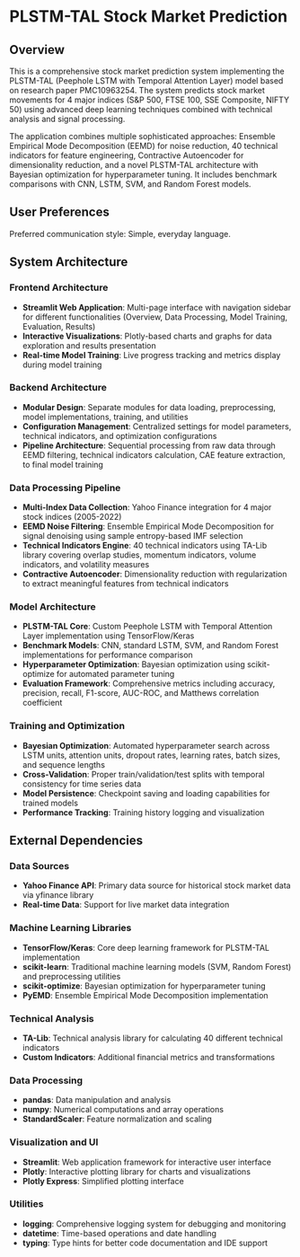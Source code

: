# PLSTM-TAL Stock Market Prediction

## Overview

This is a comprehensive stock market prediction system implementing the PLSTM-TAL (Peephole LSTM with Temporal Attention Layer) model based on research paper PMC10963254. The system predicts stock market movements for 4 major indices (S&P 500, FTSE 100, SSE Composite, NIFTY 50) using advanced deep learning techniques combined with technical analysis and signal processing.

The application combines multiple sophisticated approaches: Ensemble Empirical Mode Decomposition (EEMD) for noise reduction, 40 technical indicators for feature engineering, Contractive Autoencoder for dimensionality reduction, and a novel PLSTM-TAL architecture with Bayesian optimization for hyperparameter tuning. It includes benchmark comparisons with CNN, LSTM, SVM, and Random Forest models.

## User Preferences

Preferred communication style: Simple, everyday language.

## System Architecture

### Frontend Architecture
- **Streamlit Web Application**: Multi-page interface with navigation sidebar for different functionalities (Overview, Data Processing, Model Training, Evaluation, Results)
- **Interactive Visualizations**: Plotly-based charts and graphs for data exploration and results presentation
- **Real-time Model Training**: Live progress tracking and metrics display during model training

### Backend Architecture
- **Modular Design**: Separate modules for data loading, preprocessing, model implementations, training, and utilities
- **Configuration Management**: Centralized settings for model parameters, technical indicators, and optimization configurations
- **Pipeline Architecture**: Sequential processing from raw data through EEMD filtering, technical indicators calculation, CAE feature extraction, to final model training

### Data Processing Pipeline
- **Multi-Index Data Collection**: Yahoo Finance integration for 4 major stock indices (2005-2022)
- **EEMD Noise Filtering**: Ensemble Empirical Mode Decomposition for signal denoising using sample entropy-based IMF selection
- **Technical Indicators Engine**: 40 technical indicators using TA-Lib library covering overlap studies, momentum indicators, volume indicators, and volatility measures
- **Contractive Autoencoder**: Dimensionality reduction with regularization to extract meaningful features from technical indicators

### Model Architecture
- **PLSTM-TAL Core**: Custom Peephole LSTM with Temporal Attention Layer implementation using TensorFlow/Keras
- **Benchmark Models**: CNN, standard LSTM, SVM, and Random Forest implementations for performance comparison
- **Hyperparameter Optimization**: Bayesian optimization using scikit-optimize for automated parameter tuning
- **Evaluation Framework**: Comprehensive metrics including accuracy, precision, recall, F1-score, AUC-ROC, and Matthews correlation coefficient

### Training and Optimization
- **Bayesian Optimization**: Automated hyperparameter search across LSTM units, attention units, dropout rates, learning rates, batch sizes, and sequence lengths
- **Cross-Validation**: Proper train/validation/test splits with temporal consistency for time series data
- **Model Persistence**: Checkpoint saving and loading capabilities for trained models
- **Performance Tracking**: Training history logging and visualization

## External Dependencies

### Data Sources
- **Yahoo Finance API**: Primary data source for historical stock market data via yfinance library
- **Real-time Data**: Support for live market data integration

### Machine Learning Libraries
- **TensorFlow/Keras**: Core deep learning framework for PLSTM-TAL implementation
- **scikit-learn**: Traditional machine learning models (SVM, Random Forest) and preprocessing utilities
- **scikit-optimize**: Bayesian optimization for hyperparameter tuning
- **PyEMD**: Ensemble Empirical Mode Decomposition implementation

### Technical Analysis
- **TA-Lib**: Technical analysis library for calculating 40 different technical indicators
- **Custom Indicators**: Additional financial metrics and transformations

### Data Processing
- **pandas**: Data manipulation and analysis
- **numpy**: Numerical computations and array operations
- **StandardScaler**: Feature normalization and scaling

### Visualization and UI
- **Streamlit**: Web application framework for interactive user interface
- **Plotly**: Interactive plotting library for charts and visualizations
- **Plotly Express**: Simplified plotting interface

### Utilities
- **logging**: Comprehensive logging system for debugging and monitoring
- **datetime**: Time-based operations and date handling
- **typing**: Type hints for better code documentation and IDE support
